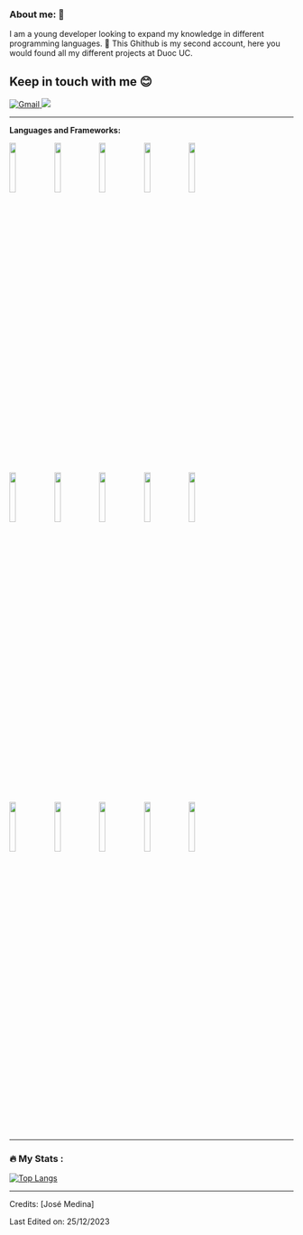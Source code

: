 ### About me: 👋
I am a young developer looking to expand my knowledge in different programming languages. :penguin:
This Ghithub is my second account, here you would found all my different projects at Duoc UC.

## Keep in touch with me 😊
<a href="mailto:medinavera.jose@gmail.com">
  <img src="https://img.shields.io/badge/gmail-E4405F?style=for-the-badge&logo=gmail&logoColor=white" alt="Gmail" />
</a>

<a href="https://www.linkedin.com/in/jos%C3%A9-medina-vera-8323a5b8/">
<img src="https://img.shields.io/badge/LinkedIn-0077B5?style=for-the-badge&logo=linkedin&logoColor=white" />
</a>


---

**Languages and Frameworks:**
<p>
  <code><img width="15%" src="https://www.vectorlogo.zone/logos/w3_html5/w3_html5-ar21.svg"></code>
  <code><img width="15%" src="https://www.vectorlogo.zone/logos/w3_css/w3_css-ar21.svg"></code>
  <code><img width="15%" src="https://www.vectorlogo.zone/logos/getbootstrap/getbootstrap-ar21.svg"></code>
  <code><img width="15%" src="https://www.vectorlogo.zone/logos/javascript/javascript-ar21.svg"></code>
  <code><img width="15%" src="https://www.vectorlogo.zone/logos/jquery/jquery-ar21.svg"></code>
    <br />
  <code><img width="15%" src="https://www.vectorlogo.zone/logos/python/python-ar21.svg"></code>
  <code><img width="15%" src="https://www.vectorlogo.zone/logos/djangoproject/djangoproject-ar21.svg"></code>
  <code><img width="15%" src="https://www.vectorlogo.zone/logos/java/java-ar21.svg"></code>
  <code><img width="15%" src="https://www.vectorlogo.zone/logos/angular/angular-ar21.svg"></code>
  <code><img width="15%" src="https://www.vectorlogo.zone/logos/ionicframework/ionicframework-ar21.svg"></code>
  <br />
  <code><img width="15%" src="https://www.vectorlogo.zone/logos/oracle/oracle-ar21.svg"></code>
  <code><img width="15%" src="https://www.vectorlogo.zone/logos/phpmyadmin/phpmyadmin-ar21.svg"></code>
  <code><img width="15%" src="https://www.vectorlogo.zone/logos/sqlite/sqlite-ar21.svg"></code>
  <code><img width="15%" src="https://www.vectorlogo.zone/logos/git-scm/git-scm-ar21.svg"></code>
  <code><img width="15%" src="https://www.vectorlogo.zone/logos/github/github-ar21.svg"></code>
</p>

---
### :fire: My Stats :
[![Top Langs](https://github-readme-stats.vercel.app/api/top-langs/?username=josemedina1&layout=compact)](https://github.com/josemedina1/github-readme-stats)

---
Credits: [José Medina]

Last Edited on: 25/12/2023
